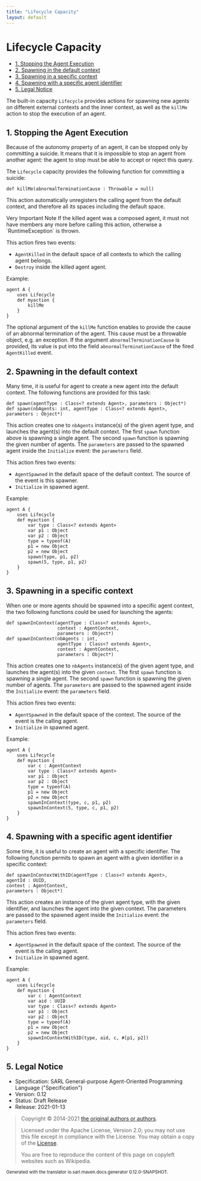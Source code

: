 ```yaml
---
title: "Lifecycle Capacity"
layout: default
---
```


# Lifecycle Capacity


<ul class="page_outline" id="page_outline">

<li><a href="#1-stopping-the-agent-execution">1. Stopping the Agent Execution</a></li>
<li><a href="#2-spawning-in-the-default-context">2. Spawning in the default context</a></li>
<li><a href="#3-spawning-in-a-specific-context">3. Spawning in a specific context</a></li>
<li><a href="#4-spawning-with-a-specific-agent-identifier">4. Spawning with a specific agent identifier</a></li>
<li><a href="#5-legal-notice">5. Legal Notice</a></li>

</ul>


The built-in capacity `Lifecycle` provides actions for spawning new agents on different external contexts and
the inner context, as well as the `killMe` action to stop the execution of an agent.





## 1. Stopping the Agent Execution

Because of the autonomy property of an agent, it can be stopped only by committing a suicide. It means that
it is impossible to stop an agent from another agent: the agent to stop must be able to accept or reject
this query.

The `Lifecycle` capacity provides the following function for committing a suicide:

```sarl
def killMe(abnormalTerminationCause : Throwable = null)
```



This action automatically unregisters the calling agent from the default context, and therefore all its
spaces including the default space.

<p markdown="1"><span class="label label-danger">Very Important Note</span> If the killed agent was a composed agent, it must not have members any more before calling this action, otherwise a `RuntimeException` is thrown.</p>

This action fires two events:

* `AgentKilled` in the default space of all contexts to which the calling agent belongs.
* `Destroy` inside the killed agent agent.




Example:
```sarl
agent A {
	uses Lifecycle
	def myaction {
		killMe
	}
}
```



The optional argument of the `killMe` function enables to provide the cause of an abnormal termination of the agent.
This cause must be a throwable object, e.g. an exception.
If the argument `abnormalTerminationCause` is provided, its value is put into the field `abnormalTerminationCause` of the fired `AgentKilled`
event.


## 2. Spawning in the default context

Many time, it is useful for agent to create a new agent into the default context. The following
functions are provided for this task:

```sarl
def spawn(agentType : Class<? extends Agent>, parameters : Object*)
def spawn(nbAgents: int, agentType : Class<? extends Agent>, parameters : Object*)
```



This action creates one to `nbAgents` instance(s) of the given agent type, and launches the agent(s)
into the default context.
The first `spawn` function above is spawning a single agent.
The second `spawn` function is spawning the given number of agents.
The `parameters` are passed to the spawned agent inside the `Initialize` event: the `parameters` field.



This action fires two events:

* `AgentSpawned` in the default space of the default context. The source of the event is this spawner.
* `Initialize` in spawned agent.




Example:
```sarl
agent A {
	uses Lifecycle
	def myaction {
		var type : Class<? extends Agent>
		var p1 : Object
		var p2 : Object
		type = typeof(A)
		p1 = new Object
		p2 = new Object
		spawn(type, p1, p2)
		spawn(5, type, p1, p2)
	}
}
```



## 3. Spawning in a specific context

When one or more agents should be spawned into a specific agent context, the two following functions
could be used for launching the agents:

```sarl
def spawnInContext(agentType : Class<? extends Agent>,
                   context : AgentContext,
                   parameters : Object*)
def spawnInContext(nbAgents : int,
                   agentType : Class<? extends Agent>,
                   context : AgentContext,
                   parameters : Object*)
```



This action creates one to `nbAgents` instance(s) of the given agent type, and launches the agent(s)
into the given `context`.
The first `spawn` function is spawning a single agent.
The second `spawn` function is spawning the given number of agents.
The `parameters` are passed to the spawned agent inside the `Initialize` event: the
`parameters` field.

This action fires two events:

* `AgentSpawned` in the default space of the context. The source of the event is the calling agent.
* `Initialize` in spawned agent.

Example:
```sarl
agent A {
	uses Lifecycle
	def myaction {
		var c : AgentContext
		var type : Class<? extends Agent>
		var p1 : Object
		var p2 : Object
		type = typeof(A)
		p1 = new Object
		p2 = new Object
		spawnInContext(type, c, p1, p2)
		spawnInContext(5, type, c, p1, p2)
	}
}
```



## 4. Spawning with a specific agent identifier

Some time, it is useful to create an agent with a specific identifier. The following function permits to spawn an agent
with a given identifier in a specific context:

```sarl
def spawnInContextWithID(agentType : Class<? extends Agent>,
agentId : UUID,
context : AgentContext,
parameters : Object*)
```



This action creates an instance of the given agent type, with the given identifier, and launches the agent
into the given context.
The parameters are passed to the spawned agent inside the `Initialize` event: the `parameters` field.

This action fires two events:

* `AgentSpawned` in the default space of the context. The source of the event is the calling agent.
* `Initialize` in spawned agent.

Example:
```sarl
agent A {
	uses Lifecycle
	def myaction {
		var c : AgentContext
		var aid : UUID
		var type : Class<? extends Agent>
		var p1 : Object
		var p2 : Object
		type = typeof(A)
		p1 = new Object
		p2 = new Object
		spawnInContextWithID(type, aid, c, #[p1, p2])
	}
}
```



## 5. Legal Notice

* Specification: SARL General-purpose Agent-Oriented Programming Language ("Specification")
* Version: 0.12
* Status: Draft Release
* Release: 2021-01-13

> Copyright &copy; 2014-2021 [the original authors or authors](http://www.sarl.io/about/index.html).
>
> Licensed under the Apache License, Version 2.0;
> you may not use this file except in compliance with the License.
> You may obtain a copy of the [License](http://www.apache.org/licenses/LICENSE-2.0).
>
> You are free to reproduce the content of this page on copyleft websites such as Wikipedia.

<small>Generated with the translator io.sarl.maven.docs.generator 0.12.0-SNAPSHOT.</small>
